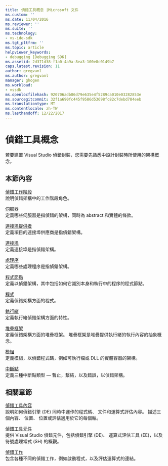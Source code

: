 ```yaml
---
title: 偵錯工具概念 |Microsoft 文件
ms.custom: ''
ms.date: 11/04/2016
ms.reviewer: ''
ms.suite: ''
ms.technology:
- vs-ide-sdk
ms.tgt_pltfrm: ''
ms.topic: article
helpviewer_keywords:
- debugging [Debugging SDK]
ms.assetid: 2d371d38-f1a0-4a9a-8ea3-100e8c0149b7
caps.latest.revision: 11
author: gregvanl
ms.author: gregvanl
manager: ghogen
ms.workload:
- vssdk
ms.openlocfilehash: 920706adb86d79e635e4f5289ca010e03282853e
ms.sourcegitcommit: 32f1a690fc445f9586d53698fc82c7debd784eeb
ms.translationtype: MT
ms.contentlocale: zh-TW
ms.lasthandoff: 12/22/2017
---
```

# <a name="debugger-concepts"></a>偵錯工具概念
若要建置 Visual Studio 偵錯封裝，您需要先熟悉中設計封裝時所使用的架構概念。  
  
## <a name="in-this-section"></a>本節內容  
 [偵錯工作階段](../../extensibility/debugger/debug-session.md)  
 說明偵錯架構中的工作階段角色。  
  
 [伺服器](../../extensibility/debugger/servers-visual-studio-sdk.md)  
 定義哪些伺服器是指偵錯的架構，同時為 abstract 和實體的條款。  
  
 [連接埠提供者](../../extensibility/debugger/port-suppliers.md)  
 定義項目的連接埠供應商是指偵錯架構。  
  
 [連接埠](../../extensibility/debugger/ports.md)  
 定義連接埠是指偵錯架構。  
  
 [處理序](../../extensibility/debugger/processes.md)  
 定義哪些處理程序是指偵錯架構。  
  
 [程式節點](../../extensibility/debugger/program-nodes.md)  
 定義以偵錯架構，其中包括如何它識別本身和執行中的程序的程式節點。  
  
 [程式](../../extensibility/debugger/programs.md)  
 定義偵錯架構方面的程式。  
  
 [執行緒](../../extensibility/debugger/threads.md)  
 定義執行緒偵錯架構方面的特性。  
  
 [堆疊框架](../../extensibility/debugger/stack-frames.md)  
 定義偵錯架構方面的堆疊框架。 堆疊框架是堆疊提供執行緒的執行內容的抽象概念。  
  
 [模組](../../extensibility/debugger/modules.md)  
 定義模組，以偵錯程式碼，例如可執行檔或 DLL 的實體容器的架構。  
  
 [中斷點](../../extensibility/debugger/breakpoints-visual-studio-sdk.md)  
 定義三種中斷點類型 — 暫止，繫結，以及錯誤，以偵錯架構。  
  
## <a name="related-sections"></a>相關章節  
 [偵錯工具內容](../../extensibility/debugger/debugger-contexts.md)  
 說明如何偵錯引擎 (DE) 同時中運作的程式碼、 文件和運算式評估內容。 描述三個內容、 位置、 位置或評估適用於它的每個軸。  
  
 [偵錯工具元件](../../extensibility/debugger/debugger-components.md)  
 提供 Visual Studio 偵錯元件，包括偵錯引擎 (DE)、 運算式評估工具 (EE)，以及符號處理常式 (SH) 的概觀。  
  
 [偵錯工作](../../extensibility/debugger/debugging-tasks.md)  
 包含各種不同的偵錯工作，例如啟動程式，以及評估運算式的連結。